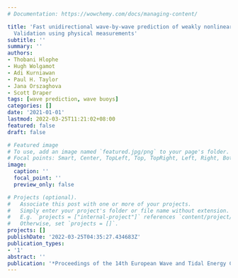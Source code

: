 ```yaml
---
# Documentation: https://wowchemy.com/docs/managing-content/

title: 'Fast unidirectional wave-by-wave prediction of weakly nonlinear wave fields:
  Validation using physical measurements'
subtitle: ''
summary: ''
authors:
- Thobani Hlophe
- Hugh Wolgamot
- Adi Kurniawan
- Paul H. Taylor
- Jana Orszaghova
- Scott Draper
tags: [wave prediction, wave buoys]
categories: []
date: '2021-01-01'
lastmod: 2022-03-25T11:21:02+08:00
featured: false
draft: false

# Featured image
# To use, add an image named `featured.jpg/png` to your page's folder.
# Focal points: Smart, Center, TopLeft, Top, TopRight, Left, Right, BottomLeft, Bottom, BottomRight.
image:
  caption: ''
  focal_point: ''
  preview_only: false

# Projects (optional).
#   Associate this post with one or more of your projects.
#   Simply enter your project's folder or file name without extension.
#   E.g. `projects = ["internal-project"]` references `content/project/deep-learning/index.md`.
#   Otherwise, set `projects = []`.
projects: []
publishDate: '2022-03-25T04:35:27.434683Z'
publication_types:
- '1'
abstract: ''
publication: '*Proceedings of the 14th European Wave and Tidal Energy Conference*'
---
```

